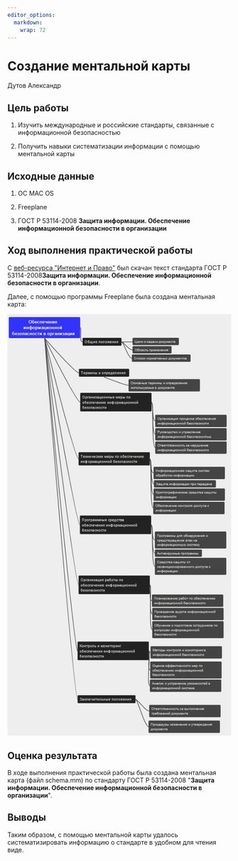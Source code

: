 ```yaml
---
editor_options: 
  markdown: 
    wrap: 72
---
```


# Создание ментальной карты

Дутов Александр

## Цель работы

1.  Изучить международные и российские стандарты, связанные с
    информационной безопасностью

2.  Получить навыки систематизации информации с помощью ментальной карты

## Исходные данные

1.  ОС MAC OS

2.  Freeplane

3.  ГОСТ Р 53114-2008 **Защита информации. Обеспечение информационной
    безопасности в организации**

## Ход выполнения практической работы

С [веб-ресурса "Интернет и
Право"](https://internet-law.ru/gosts/gost/5737/) был скачан текст
стандарта ГОСТ Р 53114-2008**Защита информации. Обеспечение
информационной безопасности в организации**.

Далее, с помощью программы Freeplane была создана ментальная карта:

![](schema.jpeg)

## Оценка результата

В ходе выполнения практической работы была создана ментальная карта
(файл schema.mm) по стандарту ГОСТ Р 53114-2008 "**Защита информации.
Обеспечение информационной безопасности в организации**".

## Выводы

Таким образом, с помощью ментальной карты удалось систематизировать
информацию о стандарте в удобном для чтения виде.
